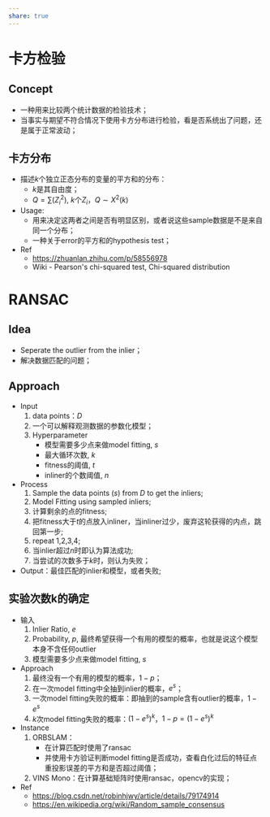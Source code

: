 ```yaml
---
share: true
---
```


# 卡方检验
## Concept
- 一种用来比较两个统计数据的检验技术；
- 当事实与期望不符合情况下使用卡方分布进行检验，看是否系统出了问题，还是属于正常波动；

## 卡方分布
- 描述$k$个独立正态分布的变量的平方和的分布：
	- $k$是其自由度；
	- $Q = \sum(Z_i^2)$, $k$个$Z_i$，$Q \sim X^2(k)$
- Usage:
	- 用来决定这两者之间是否有明显区别，或者说这些sample数据是不是来自同一个分布；
	- 一种关于error的平方和的hypothesis test；
- Ref
	- https://zhuanlan.zhihu.com/p/58556978
	- Wiki - Pearson's chi-squared test, Chi-squared distribution

# RANSAC
## Idea
- Seperate the outlier from the inlier；
- 解决数据匹配的问题；
	
## Approach
- Input
	1. data points：$D$
	2. 一个可以解释观测数据的参数化模型；
	3. Hyperparameter
		- 模型需要多少点来做model fitting, $s$
		- 最大循环次数, $k$
		- fitness的阈值, $t$
		- inliner的个数阈值, $n$
- Process
	1. Sample the data points ($s$) from $D$ to get the inliers;
	2. Model Fitting using sampled inliers;
	3. 计算剩余的点的fitness;
	4. 把fitness大于$t$的点放入inliner，当inliner过少，废弃这轮获得的内点，跳回第一步;
	5. repeat 1,2,3,4;
	6. 当inlier超过$n$时即认为算法成功;
	7. 当尝试的次数多于$k$时，则认为失败；
- Output：最佳匹配的inlier和模型，或者失败;
	
## 实验次数k的确定
- 输入
	1. Inlier Ratio, $e$
	2. Probability, $p$, 最终希望获得一个有用的模型的概率，也就是说这个模型本身不含任何outlier
	3. 模型需要多少点来做model fitting, $s$
- Approach
	1. 最终没有一个有用的模型的概率，$1 - p$；
	2. 在一次model fitting中全抽到inlier的概率，$e^s$；
	3. 一次model fitting失败的概率：即抽到的sample含有outlier的概率，$1 - e^s$
	4. $k$次model fitting失败的概率：$(1 - e^s)^k$，$1 - p = (1 - e^s)^k$
- Instance
	1. ORBSLAM：
		- 在计算匹配时使用了ransac
		- 并使用卡方验证判断model fitting是否成功，查看白化过后的特征点重投影误差的平方和是否超过阈值；
	2. VINS Mono：在计算基础矩阵时使用ransac，opencv的实现；
- Ref
	- https://blog.csdn.net/robinhjwy/article/details/79174914
	- https://en.wikipedia.org/wiki/Random_sample_consensus